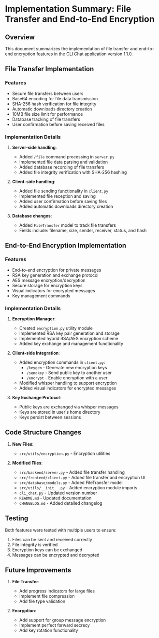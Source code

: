 # Implementation Summary: File Transfer and End-to-End Encryption

## Overview

This document summarizes the implementation of file transfer and end-to-end encryption features in the CLI Chat application version 1.1.0.

## File Transfer Implementation

### Features
- Secure file transfers between users
- Base64 encoding for file data transmission
- SHA-256 hash verification for file integrity
- Automatic downloads directory creation
- 10MB file size limit for performance
- Database tracking of file transfers
- User confirmation before saving received files

### Implementation Details
1. **Server-side handling**:
   - Added `/file` command processing in `server.py`
   - Implemented file data parsing and validation
   - Added database recording of file transfers
   - Added file integrity verification with SHA-256 hashing

2. **Client-side handling**:
   - Added file sending functionality in `client.py`
   - Implemented file reception and saving
   - Added user confirmation before saving files
   - Added automatic downloads directory creation

3. **Database changes**:
   - Added `FileTransfer` model to track file transfers
   - Fields include: filename, size, sender, receiver, status, and hash

## End-to-End Encryption Implementation

### Features
- End-to-end encryption for private messages
- RSA key generation and exchange protocol
- AES message encryption/decryption
- Secure storage for encryption keys
- Visual indicators for encrypted messages
- Key management commands

### Implementation Details
1. **Encryption Manager**:
   - Created `encryption.py` utility module
   - Implemented RSA key pair generation and storage
   - Implemented hybrid RSA/AES encryption scheme
   - Added key exchange and management functionality

2. **Client-side Integration**:
   - Added encryption commands in `client.py`:
     - `/keygen` - Generate new encryption keys
     - `/sendkey` - Send public key to another user
     - `/encrypt` - Enable encryption with a user
   - Modified whisper handling to support encryption
   - Added visual indicators for encrypted messages

3. **Key Exchange Protocol**:
   - Public keys are exchanged via whisper messages
   - Keys are stored in user's home directory
   - Keys persist between sessions

## Code Structure Changes

1. **New Files**:
   - `src/utils/encryption.py` - Encryption utilities

2. **Modified Files**:
   - `src/backend/server.py` - Added file transfer handling
   - `src/frontend/client.py` - Added file transfer and encryption UI
   - `src/database/models.py` - Added FileTransfer model
   - `src/utils/__init__.py` - Added encryption module imports
   - `cli_chat.py` - Updated version number
   - `README.md` - Updated documentation
   - `CHANGELOG.md` - Added detailed changelog

## Testing

Both features were tested with multiple users to ensure:
1. Files can be sent and received correctly
2. File integrity is verified
3. Encryption keys can be exchanged
4. Messages can be encrypted and decrypted

## Future Improvements

1. **File Transfer**:
   - Add progress indicators for large files
   - Implement file compression
   - Add file type validation

2. **Encryption**:
   - Add support for group message encryption
   - Implement perfect forward secrecy
   - Add key rotation functionality
